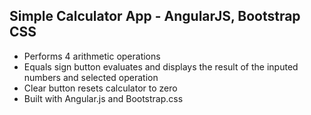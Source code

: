 ## Simple Calculator App - AngularJS, Bootstrap CSS

- Performs 4 arithmetic operations
- Equals sign button evaluates and displays the result of the inputed numbers and selected operation
- Clear button resets calculator to zero
- Built with Angular.js and Bootstrap.css